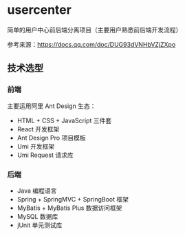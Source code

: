 # usercenter
简单的用户中心前后端分离项目（主要用户熟悉前后端开发流程）

参考来源：https://docs.qq.com/doc/DUG93dVNHbVZjZXpo

## 技术选型
### 前端
主要运用阿里 Ant Design 生态：
- HTML + CSS + JavaScript 三件套
- React 开发框架
- Ant Design Pro 项目模板
- Umi 开发框架
- Umi Request 请求库

### 后端
- Java 编程语言
- Spring + SpringMVC + SpringBoot 框架
- MyBatis + MyBatis Plus 数据访问框架
- MySQL 数据库
- jUnit 单元测试库
